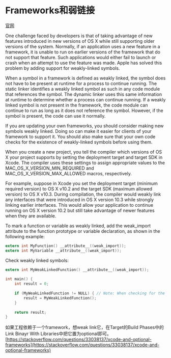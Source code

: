 # Frameworks和弱链接

[官网](https://developer.apple.com/library/archive/documentation/MacOSX/Conceptual/BPFrameworks/Concepts/WeakLinking.html#//apple_ref/doc/uid/20002378-106633)

One challenge faced by developers is that of taking advantage of new features introduced in new versions of OS X while still supporting older versions of the system. Normally, if an application uses a new feature in a framework, it is unable to run on earlier versions of the framework that do not support that feature. Such applications would either fail to launch or crash when an attempt to use the feature was made. Apple has solved this problem by adding support for weakly-linked symbols.

When a symbol in a framework is defined as weakly linked, the symbol does not have to be present at runtime for a process to continue running. The static linker identifies a weakly linked symbol as such in any code module that references the symbol. The dynamic linker uses this same information at runtime to determine whether a process can continue running. If a weakly linked symbol is not present in the framework, the code module can continue to run as long as it does not reference the symbol. However, if the symbol is present, the code can use it normally.

If you are updating your own frameworks, you should consider making new symbols weakly linked. Doing so can make it easier for clients of your framework to support it. You should also make sure that your own code checks for the existence of weakly-linked symbols before using them.

When you create a new project, you tell the compiler which versions of OS X your project supports by setting the deployment target and target SDK in Xcode. The compiler uses these settings to assign appropriate values to the MAC_OS_X_VERSION_MIN_REQUIRED and MAC_OS_X_VERSION_MAX_ALLOWED macros, respectively. 

For example, suppose in Xcode you set the deployment target (minimum required version) to OS X v10.2 and the target SDK (maximum allowed version) to OS X v10.3. During compilation, the compiler would weakly link any interfaces that were introduced in OS X version 10.3 while strongly linking earlier interfaces. This would allow your application to continue running on OS X version 10.2 but still take advantage of newer features when they are available.

To mark a function or variable as weakly linked, add the weak_import attribute to the function prototype or variable declaration, as shown in the following example:

```Objective-C
extern int MyFunction() __attribute__((weak_import));
extern int MyVariable __attribute__((weak_import));
```

Check weakly linked symbols:

```Objective-C
extern int MyWeakLinkedFunction() __attribute__((weak_import));
 
int main() {
    int result = 0;
 
    if (MyWeakLinkedFunction != NULL) { // Note: When checking for the existence of a symbol, you must explicitly compare it to NULL or nil in your code. You cannot use the negation operator ( ! ) to negate the address of the symbol.
        result = MyWeakLinkedFunction();
    }
 
    return result;
}
```

如果工程依赖于一个framework，想weak link它，在Target的Build Phases中的Link Binayr With Libraries中把它置为optional即可。
[https://stackoverflow.com/questions/33038137/xcode-and-optional-frameworks](https://stackoverflow.com/questions/33038137/xcode-and-optional-frameworks)




 








